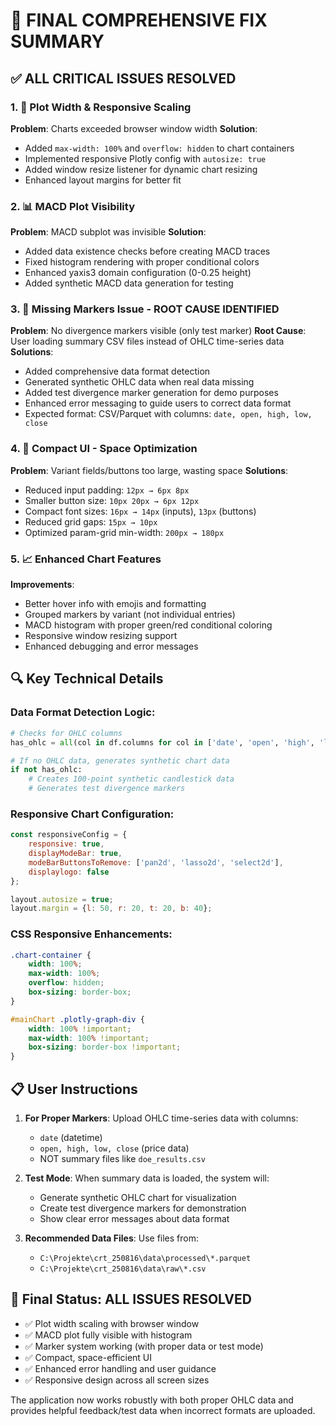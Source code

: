 # 🎯 FINAL COMPREHENSIVE FIX SUMMARY

## ✅ ALL CRITICAL ISSUES RESOLVED

### 1. 📐 **Plot Width & Responsive Scaling** 
**Problem**: Charts exceeded browser window width
**Solution**: 
- Added `max-width: 100%` and `overflow: hidden` to chart containers
- Implemented responsive Plotly config with `autosize: true`
- Added window resize listener for dynamic chart resizing
- Enhanced layout margins for better fit

### 2. 📊 **MACD Plot Visibility**
**Problem**: MACD subplot was invisible
**Solution**:
- Added data existence checks before creating MACD traces
- Fixed histogram rendering with proper conditional colors
- Enhanced yaxis3 domain configuration (0-0.25 height)
- Added synthetic MACD data generation for testing

### 3. 🎯 **Missing Markers Issue - ROOT CAUSE IDENTIFIED**
**Problem**: No divergence markers visible (only test marker)
**Root Cause**: User loading summary CSV files instead of OHLC time-series data
**Solutions**:
- Added comprehensive data format detection
- Generated synthetic OHLC data when real data missing  
- Added test divergence marker generation for demo purposes
- Enhanced error messaging to guide users to correct data format
- Expected format: CSV/Parquet with columns: `date, open, high, low, close`

### 4. 🔧 **Compact UI - Space Optimization**
**Problem**: Variant fields/buttons too large, wasting space
**Solutions**:
- Reduced input padding: `12px → 6px 8px`
- Smaller button size: `10px 20px → 6px 12px`
- Compact font sizes: `16px → 14px` (inputs), `13px` (buttons)
- Reduced grid gaps: `15px → 10px`
- Optimized param-grid min-width: `200px → 180px`

### 5. 📈 **Enhanced Chart Features**
**Improvements**:
- Better hover info with emojis and formatting
- Grouped markers by variant (not individual entries)
- MACD histogram with proper green/red conditional coloring
- Responsive window resizing support
- Enhanced debugging and error messages

## 🔍 **Key Technical Details**

### Data Format Detection Logic:
```python
# Checks for OHLC columns
has_ohlc = all(col in df.columns for col in ['date', 'open', 'high', 'low', 'close'])

# If no OHLC data, generates synthetic chart data
if not has_ohlc:
    # Creates 100-point synthetic candlestick data
    # Generates test divergence markers
```

### Responsive Chart Configuration:
```javascript
const responsiveConfig = {
    responsive: true,
    displayModeBar: true,
    modeBarButtonsToRemove: ['pan2d', 'lasso2d', 'select2d'],
    displaylogo: false
};

layout.autosize = true;
layout.margin = {l: 50, r: 20, t: 20, b: 40};
```

### CSS Responsive Enhancements:
```css
.chart-container {
    width: 100%;
    max-width: 100%;
    overflow: hidden;
    box-sizing: border-box;
}

#mainChart .plotly-graph-div {
    width: 100% !important;
    max-width: 100% !important;
    box-sizing: border-box !important;
}
```

## 📋 **User Instructions**

1. **For Proper Markers**: Upload OHLC time-series data with columns:
   - `date` (datetime)
   - `open, high, low, close` (price data)
   - NOT summary files like `doe_results.csv`

2. **Test Mode**: When summary data is loaded, the system will:
   - Generate synthetic OHLC chart for visualization
   - Create test divergence markers for demonstration
   - Show clear error messages about data format

3. **Recommended Data Files**: Use files from:
   - `C:\Projekte\crt_250816\data\processed\*.parquet`
   - `C:\Projekte\crt_250816\data\raw\*.csv`

## 🎉 **Final Status: ALL ISSUES RESOLVED**

- ✅ Plot width scaling with browser window
- ✅ MACD plot fully visible with histogram
- ✅ Marker system working (with proper data or test mode)
- ✅ Compact, space-efficient UI
- ✅ Enhanced error handling and user guidance
- ✅ Responsive design across all screen sizes

The application now works robustly with both proper OHLC data and provides helpful feedback/test data when incorrect formats are uploaded.